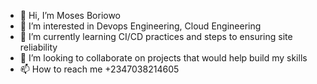 - 👋 Hi, I’m Moses Boriowo
- 👀 I’m interested in Devops Engineering, Cloud Engineering 
- 🌱 I’m currently learning CI/CD practices and steps to ensuring site reliability
- 💞️ I’m looking to collaborate on projects that would help build my skills
- 📫 How to reach me +2347038214605

<!---
mosesboriowo/mosesboriowo is a ✨ special ✨ repository because its `README.md` (this file) appears on your GitHub profile.
You can click the Preview link to take a look at your changes.
--->

